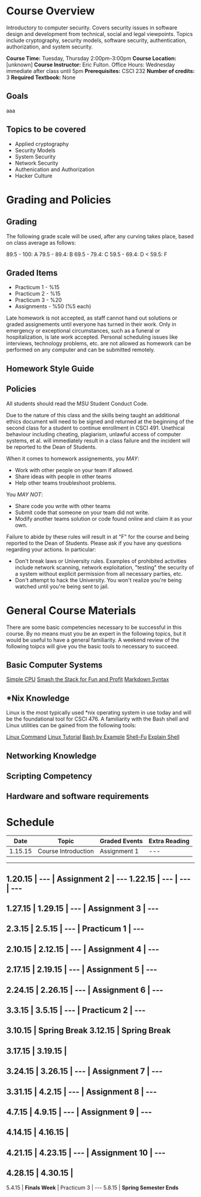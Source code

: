 # Course Overview 
Introductory to computer security. Covers security issues in software design and development from technical, social and legal viewpoints. Topics include cryptography, security models, software security, authentication, authorization, and system security.

**Course Time:**	Tuesday, Thursday 2:00pm-3:00pm
**Course Location:**	[unknown]
**Course Instructor:**	Eric Fulton. Office Hours: Wednesday immediate after class until 5pm
**Prerequisites:**	CSCI 232
**Number of credits:**	3
**Required Textbook:**	None

## Goals
aaa

## Topics to be covered
* Applied cryptography
* Security Models
* System Security
* Network Security
* Authenication and Authorization
* Hacker Culture

# Grading and Policies
## Grading
The following grade scale will be used, after any curving takes place, based on class average as follows:

89.5 - 100: A
79.5 - 89.4: B
69.5 - 79.4: C
59.5 - 69.4: D
< 59.5: F

## Graded Items
* Practicum 1 - %15
* Practicum 2 - %15
* Practicum 3 - %20
* Assignments - %50 (%5 each)

Late homework is not accepted, as staff cannot hand out solutions or graded assignements until everyone has turned in their work.  Only in emergency or exceptional circumstances, such as a funeral or hospitalization, is late work accepted.  Personal scheduling issues like interviews, technology problems, etc. are not allowed as homework can be performed on any computer and can be submitted remotely.  

## Homework Style Guide


## Policies

All students should read the MSU Student Conduct Code.  

Due to the nature of this class and the skills being taught an additional ethics document will need to be signed and returned at the beginning of the second class for a student to continue enrollment in CSCI 491.  Unethical behaviour including cheating, plagiarism, unlawful access of computer systems, et al. will immediately result in a class failure and the incident will be reported to the Dean of Students.  

When it comes to homework assignements, you _MAY_:

* Work with other people on your team if allowed. 
* Share ideas with people in other teams
* Help other teams troubleshoot problems.

You _MAY NOT_:

* Share code you write with other teams
* Submit code that someone on your team did not write.
* Modify another teams solution or code found online and claim it as your own.

Failure to abide by these rules will result in at "F" for the course and being reported to the Dean of Students.  Please ask if you have any questions regarding your actions. In particular:

* Don't break laws or University rules. Examples of prohibited activities include network scanning, network exploitation, "testing" the security of a system without explicit permission from all necessary parties, etc.
* Don't attempt to hack the University.  You won't realize you're being watched until you're being sent to jail.

# General Course Materials
There are some basic competencies necessary to be successful in this course.  By no means must you be an expert in the following topics, but it would be useful to have a general familiarity.  A weekend review of the following toipcs will give you the basic tools to necessary to succeed.  

## Basic Computer Systems

[Simple CPU](http://www.simplecpu.com/Binary.html)
[Smash the Stack for Fun and Profit](http://phrack.org/issues/49/14.html)
[Markdown Syntax](http://daringfireball.net/projects/markdown/syntax)

## *Nix Knowledge
Linux is the most typically used *nix operating system in use today and will be the foundational tool for CSCI 476.  A familiarity with the Bash shell and Linux utilities can be gained from the following tools:

[Linux Command](http://linuxcommand.org/index.php)
[Linux Tutorial](http://ryanstutorials.net/linuxtutorial/)
[Bash by Example](http://www.ibm.com/developerworks/linux/library/l-bash/index.html)
[Shell-Fu](http://www.shell-fu.org/lister.php?top)
[Explain Shell](http://explainshell.com/)


## Networking Knowledge


## Scripting Competency


## Hardware and software requirements


# Schedule 
Date | Topic | Graded Events | Extra Reading
--- | --- | --- | ---
1.15.15 | Course Introduction | Assignment 1 | ---
---
1.20.15 | --- |  Assignment 2 | ---
1.22.15 | --- | --- | ---
---
1.27.15 |
1.29.15 | --- |  Assignment 3 | ---
---
2.3.15 |
2.5.15 | --- |  Practicum 1 | ---
---
2.10.15 |
2.12.15 | --- |  Assignment 4 | ---
---
2.17.15 |
2.19.15 | --- |  Assignment 5 | ---
---
2.24.15 |
2.26.15 | --- |  Assignment 6 | ---
---
3.3.15 |
3.5.15 | --- |  Practicum 2 | ---
---
3.10.15 | **Spring Break**
3.12.15 | **Spring Break**
---
3.17.15 |
3.19.15 |
---
3.24.15 |
3.26.15 | --- |  Assignment 7 | ---
---
3.31.15 |
4.2.15 | --- |  Assignment 8 | ---
---
4.7.15 |
4.9.15 | --- |  Assignment 9 | ---
---
4.14.15 |
4.16.15 |
---
4.21.15 |
4.23.15 | --- |  Assignment 10 | ---
---
4.28.15 |
4.30.15 |
---
5.4.15 | **Finals Week** |  Practicum 3 | ---
5.8.15 | **Spring Semester Ends**











